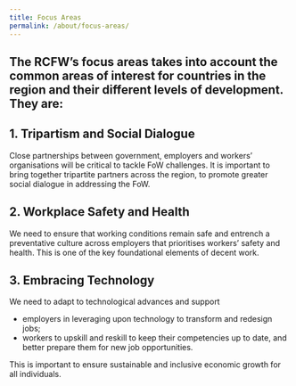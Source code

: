 ```yaml
---
title: Focus Areas
permalink: /about/focus-areas/
---
```

## The RCFW’s focus areas takes into account the common areas of interest for countries in the region and their different levels of development. They are: 

## 1. Tripartism and Social Dialogue 
Close partnerships between government, employers and workers’ organisations will be critical to tackle FoW challenges. It is important to bring together tripartite partners across the region, to promote greater social dialogue in addressing the FoW. 

## 2. Workplace Safety and Health 
We need to ensure that working conditions remain safe and entrench a preventative culture across employers that prioritises workers’ safety and health. This is one of the key foundational elements of decent work. 
   
## 3. Embracing Technology 
We need to adapt to technological advances and support 
- employers in leveraging upon technology to transform and redesign jobs; 
- workers to upskill and reskill to keep their competencies up to date, and better prepare them for new job opportunities. 

This is important to ensure sustainable and inclusive economic growth for all individuals.
